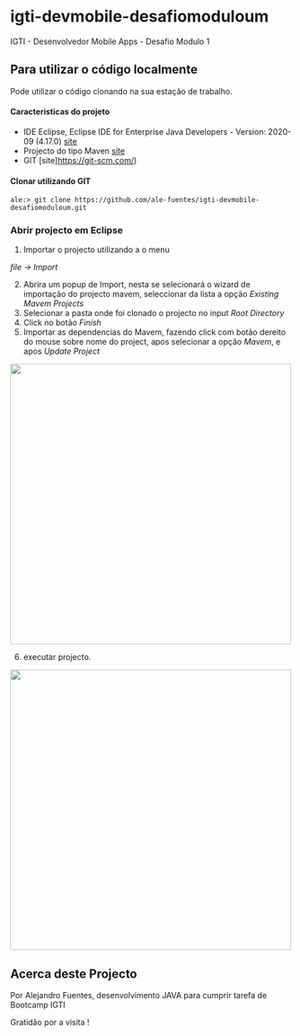 # igti-devmobile-desafiomoduloum
IGTI - Desenvolvedor Mobile Apps - Desafio Modulo 1

## Para utilizar o código localmente
Pode utilizar o código clonando na sua estação de trabalho.

#### Caracteristicas do projeto
- IDE Eclipse, Eclipse IDE for Enterprise Java Developers - Version: 2020-09 (4.17.0) [site](https://www.eclipse.org/downloads/)
- Projecto do tipo Maven [site](https://maven.apache.org/index.html)
- GIT [site]https://git-scm.com/)

#### Clonar utilizando GIT

```
ale:> git clone https://github.com/ale-fuentes/igti-devmobile-desafiomoduloum.git
```

### Abrir projecto em Eclipse

1. Importar o projecto utilizando a o menu 

_file -> Import_

2. Abrira um popup de Import, nesta se selecionará o wizard de importação do projecto mavem, seleccionar da lista a opção _Existing Mavem Projects_
3. Selecionar a pasta onde foi clonado o projecto no input _Root Directory_
4. Click no botão _Finish_
5. Importar as dependencias do Mavem, fazendo click com botão dereito do mouse sobre nome do project, apos selecionar a opção _Mavem_, e apos _Update Project_

<img src="https://live.staticflickr.com/65535/50667844821_87db3fa806_z.jpg" width="500" />

6. executar projecto.

<img src="https://live.staticflickr.com/65535/50667938637_b576888407_b.jpg" width="500" />

## Acerca deste Projecto
Por Alejandro Fuentes, desenvolvimento JAVA para cumprir tarefa de Bootcamp IGTI

Gratidão por a visita !
